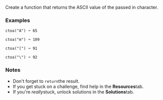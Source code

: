 Create a function that returns the ASCII value of the passed in character.


### Examples ###
    ctoa("A") ➞ 65

    ctoa("m") ➞ 109

    ctoa("[") ➞ 91

    ctoa("\") ➞ 92


### Notes ###
*   Don't forget to `return`the result.
*   If you get stuck on a challenge, find help in the **Resources**tab.
*   If you're *really*stuck, unlock solutions in the **Solutions**tab.